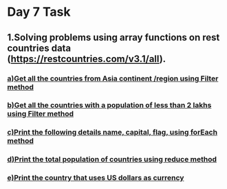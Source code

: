 # Day 7 Task

## 1.Solving problems using array functions on rest countries data (https://restcountries.com/v3.1/all).

### **[a)Get all the countries from Asia continent /region using Filter method](a)**

### **[b)Get all the countries with a population of less than 2 lakhs using Filter method](b)**

### **[c)Print the following details name, capital, flag, using forEach method](c)**

### **[d)Print the total population of countries using reduce method](d)**

### **[e)Print the country that uses US dollars as currency](e)**